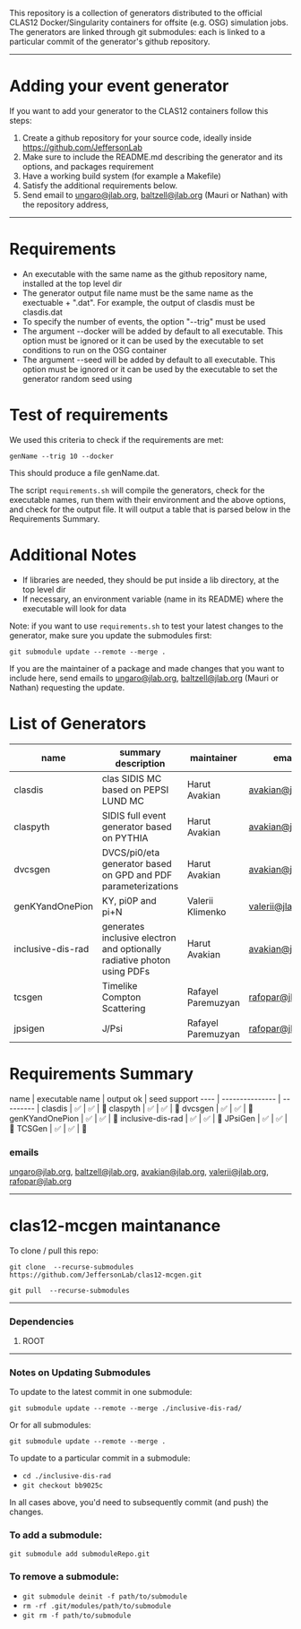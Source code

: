 This repository is a collection of generators distributed to the official CLAS12 Docker/Singularity containers for offsite (e.g. OSG) simulation jobs.
The generators are linked through git submodules: each is linked to a particular commit of the generator's github repository.

---

# Adding your event generator

If you want to add your generator to the CLAS12 containers follow this steps:

1. Create a github repository for your source code, ideally inside https://github.com/JeffersonLab
2. Make sure to include the README.md describing the generator and its options, and packages requirement
3. Have a working build system (for example a Makefile)
4. Satisfy the additional requirements below.
5. Send email to ungaro@jlab.org, baltzell@jlab.org (Mauri or Nathan) with the repository address,


---

# Requirements

- An executable with the same name as the github repository name, installed at the top level dir
- The generator output file name must be the same name as the exectuable + ".dat". For example, the output of clasdis must be clasdis.dat
- To specify the number of events, the option "--trig" must be used
- The argument --docker will be added by default to all executable. This option must be ignored or it can be used by the executable to set conditions to run on the OSG container
- The argument --seed <integer value> will be added by default to all executable. This option must be ignored or it can be used by the executable to set the generator random seed using <integer value>

# Test of requirements

We used this criteria to check if the requirements are met:

`genName --trig 10 --docker`

This should produce a file genName.dat.

The script `requirements.sh` will compile the generators, check for the executable names, run them with their environment and the above options, 
and check for the output file. It will output a table that is parsed below in the Requirements Summary.


# Additional Notes

- If libraries are needed, they should be put inside a lib directory, at the top level dir
- If necessary, an environment variable (name in its README) where the executable will look for data

Note: if you want to use `requirements.sh` to test your latest changes to the generator, make sure you update the submodules first:

`git submodule update --remote --merge .`


If you are the maintainer of a package and made changes that you want to include here, send emails to ungaro@jlab.org, baltzell@jlab.org (Mauri or Nathan) requesting the update.


# List of Generators 

name                 | summary description      | maintainer        | email             
-------------------- | ------------------------ | ----------------- | ----------------- 
clasdis              |  clas SIDIS MC based on PEPSI LUND MC                                    | Harut Avakian     |  avakian@jlab.org 
claspyth             | SIDIS full event generator based on PYTHIA                               | Harut Avakian     |  avakian@jlab.org 
dvcsgen              | DVCS/pi0/eta generator based on GPD and PDF parameterizations            | Harut Avakian     |  avakian@jlab.org 
genKYandOnePion      |  KY, pi0P and pi+N                                                       | Valerii Klimenko  |  valerii@jlab.org  
inclusive-dis-rad    | generates inclusive electron and optionally radiative photon using PDFs  | Harut Avakian     |  avakian@jlab.org 
tcsgen               | Timelike Compton Scattering                                              | Rafayel Paremuzyan | rafopar@jlab.org 
jpsigen              | J/Psi                                                                    | Rafayel Paremuzyan | rafopar@jlab.org 

# Requirements Summary


name | executable name | output ok | seed support 
---- | --------------- | --------- |
clasdis           | :white_check_mark: | :white_check_mark: | :red_circle: 
claspyth          | :white_check_mark: | :white_check_mark: | :red_circle: 
dvcsgen           | :white_check_mark: | :white_check_mark: | :red_circle: 
genKYandOnePion   | :white_check_mark: | :white_check_mark: | :red_circle: 
inclusive-dis-rad | :white_check_mark: | :white_check_mark: | :red_circle: 
JPsiGen           | :white_check_mark: | :white_check_mark: | :red_circle: 
TCSGen            | :white_check_mark: | :white_check_mark: | :red_circle: 

### emails

ungaro@jlab.org, baltzell@jlab.org, avakian@jlab.org, valerii@jlab.org, rafopar@jlab.org

---

# clas12-mcgen maintanance

To clone / pull this repo:

`git clone  --recurse-submodules https://github.com/JeffersonLab/clas12-mcgen.git`

`git pull  --recurse-submodules`

---

### Dependencies

1. ROOT

---

### Notes on Updating Submodules

To update to the latest commit in one submodule:

`git submodule update --remote --merge ./inclusive-dis-rad/`

Or for all submodules:

`git submodule update --remote --merge .`

To update to a particular commit in a submodule:

* `cd ./inclusive-dis-rad`
* `git checkout bb9025c`

In all cases above, you'd need to subsequently commit (and push) the changes.


### To add a submodule:

`git submodule add submoduleRepo.git` 


### To remove a submodule:


* `git submodule deinit -f path/to/submodule`
* `rm -rf .git/modules/path/to/submodule`
* `git rm -f path/to/submodule`


